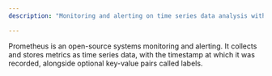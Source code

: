 ```yaml
---
description: "Monitoring and alerting on time series data analysis with Prometheus."

---
```

Prometheus is an open-source systems monitoring and alerting. It collects and stores metrics as time series data, with the timestamp at which it was recorded, alongside optional key-value pairs called labels.
